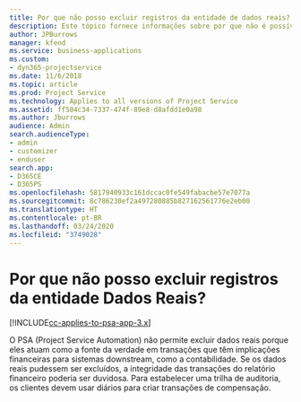 ```yaml
---
title: Por que não posso excluir registros da entidade de dados reais?
description: Este tópico fornece informações sobre por que não é possível excluir registros da entidade de dados reais.
author: JPBurrows
manager: kfend
ms.service: business-applications
ms.custom:
- dyn365-projectservice
ms.date: 11/6/2018
ms.topic: article
ms.prod: Project Service
ms.technology: Applies to all versions of Project Service
ms.assetid: ff504c34-7337-474f-89e8-d8afdd1e0a98
ms.author: Jburrows
audience: Admin
search.audienceType:
- admin
- customizer
- enduser
search.app:
- D365CE
- D365PS
ms.openlocfilehash: 5817940933c161dccac0fe549fabacbe57e7077a
ms.sourcegitcommit: 8c786230ef2a497280885b827162561776e2eb00
ms.translationtype: HT
ms.contentlocale: pt-BR
ms.lasthandoff: 03/24/2020
ms.locfileid: "3749028"
---
```

# <a name="why-cant-i-delete-records-from-the-actuals-entity"></a>Por que não posso excluir registros da entidade Dados Reais?

[!INCLUDE[cc-applies-to-psa-app-3.x](../includes/cc-applies-to-psa-app-3x.md)]

O PSA (Project Service Automation) não permite excluir dados reais porque eles atuam como a fonte da verdade em transações que têm implicações financeiras para sistemas downstream, como a contabilidade. Se os dados reais pudessem ser excluídos, a integridade das transações do relatório financeiro poderia ser duvidosa. Para estabelecer uma trilha de auditoria, os clientes devem usar diários para criar transações de compensação.

